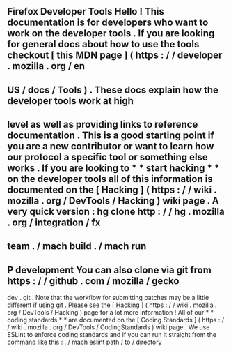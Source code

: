 #
Firefox
Developer
Tools
Hello
!
This
documentation
is
for
developers
who
want
to
work
on
the
developer
tools
.
If
you
are
looking
for
general
docs
about
how
to
use
the
tools
checkout
[
this
MDN
page
]
(
https
:
/
/
developer
.
mozilla
.
org
/
en
-
US
/
docs
/
Tools
)
.
These
docs
explain
how
the
developer
tools
work
at
high
-
level
as
well
as
providing
links
to
reference
documentation
.
This
is
a
good
starting
point
if
you
are
a
new
contributor
or
want
to
learn
how
our
protocol
a
specific
tool
or
something
else
works
.
If
you
are
looking
to
*
*
start
hacking
*
*
on
the
developer
tools
all
of
this
information
is
documented
on
the
[
Hacking
]
(
https
:
/
/
wiki
.
mozilla
.
org
/
DevTools
/
Hacking
)
wiki
page
.
A
very
quick
version
:
hg
clone
http
:
/
/
hg
.
mozilla
.
org
/
integration
/
fx
-
team
.
/
mach
build
.
/
mach
run
-
P
development
You
can
also
clone
via
git
from
https
:
/
/
github
.
com
/
mozilla
/
gecko
-
dev
.
git
.
Note
that
the
workflow
for
submitting
patches
may
be
a
little
different
if
using
git
.
Please
see
the
[
Hacking
]
(
https
:
/
/
wiki
.
mozilla
.
org
/
DevTools
/
Hacking
)
page
for
a
lot
more
information
!
All
of
our
*
*
coding
standards
*
*
are
documented
on
the
[
Coding
Standards
]
(
https
:
/
/
wiki
.
mozilla
.
org
/
DevTools
/
CodingStandards
)
wiki
page
.
We
use
ESLint
to
enforce
coding
standards
and
if
you
can
run
it
straight
from
the
command
like
this
:
.
/
mach
eslint
path
/
to
/
directory
